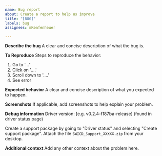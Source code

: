 ```yaml
---
name: Bug report
about: Create a report to help us improve
title: "[BUG]"
labels: bug
assignees: mKenfenheuer

---
```


**Describe the bug**
A clear and concise description of what the bug is.

**To Reproduce**
Steps to reproduce the behavior:
1. Go to '...'
2. Click on '....'
3. Scroll down to '....'
4. See error

**Expected behavior**
A clear and concise description of what you expected to happen.

**Screenshots**
If applicable, add screenshots to help explain your problem.

**Debug information**
Driver version: [e.g. v0.2.4-f187ba-release] (found in driver status page)

Create a support package by going to "Driver status" and selecting "Create support package".
Attach the file `SWICD_Support_XXXXX.zip` from your desktop.

**Additional context**
Add any other context about the problem here.
